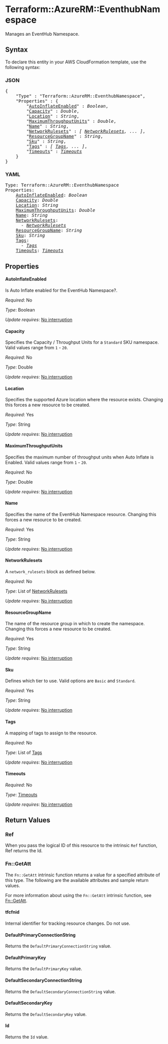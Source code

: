 # Terraform::AzureRM::EventhubNamespace

Manages an EventHub Namespace.

## Syntax

To declare this entity in your AWS CloudFormation template, use the following syntax:

### JSON

<pre>
{
    "Type" : "Terraform::AzureRM::EventhubNamespace",
    "Properties" : {
        "<a href="#autoinflateenabled" title="AutoInflateEnabled">AutoInflateEnabled</a>" : <i>Boolean</i>,
        "<a href="#capacity" title="Capacity">Capacity</a>" : <i>Double</i>,
        "<a href="#location" title="Location">Location</a>" : <i>String</i>,
        "<a href="#maximumthroughputunits" title="MaximumThroughputUnits">MaximumThroughputUnits</a>" : <i>Double</i>,
        "<a href="#name" title="Name">Name</a>" : <i>String</i>,
        "<a href="#networkrulesets" title="NetworkRulesets">NetworkRulesets</a>" : <i>[ <a href="networkrulesets.md">NetworkRulesets</a>, ... ]</i>,
        "<a href="#resourcegroupname" title="ResourceGroupName">ResourceGroupName</a>" : <i>String</i>,
        "<a href="#sku" title="Sku">Sku</a>" : <i>String</i>,
        "<a href="#tags" title="Tags">Tags</a>" : <i>[ <a href="tags.md">Tags</a>, ... ]</i>,
        "<a href="#timeouts" title="Timeouts">Timeouts</a>" : <i><a href="timeouts.md">Timeouts</a></i>
    }
}
</pre>

### YAML

<pre>
Type: Terraform::AzureRM::EventhubNamespace
Properties:
    <a href="#autoinflateenabled" title="AutoInflateEnabled">AutoInflateEnabled</a>: <i>Boolean</i>
    <a href="#capacity" title="Capacity">Capacity</a>: <i>Double</i>
    <a href="#location" title="Location">Location</a>: <i>String</i>
    <a href="#maximumthroughputunits" title="MaximumThroughputUnits">MaximumThroughputUnits</a>: <i>Double</i>
    <a href="#name" title="Name">Name</a>: <i>String</i>
    <a href="#networkrulesets" title="NetworkRulesets">NetworkRulesets</a>: <i>
      - <a href="networkrulesets.md">NetworkRulesets</a></i>
    <a href="#resourcegroupname" title="ResourceGroupName">ResourceGroupName</a>: <i>String</i>
    <a href="#sku" title="Sku">Sku</a>: <i>String</i>
    <a href="#tags" title="Tags">Tags</a>: <i>
      - <a href="tags.md">Tags</a></i>
    <a href="#timeouts" title="Timeouts">Timeouts</a>: <i><a href="timeouts.md">Timeouts</a></i>
</pre>

## Properties

#### AutoInflateEnabled

Is Auto Inflate enabled for the EventHub Namespace?.

_Required_: No

_Type_: Boolean

_Update requires_: [No interruption](https://docs.aws.amazon.com/AWSCloudFormation/latest/UserGuide/using-cfn-updating-stacks-update-behaviors.html#update-no-interrupt)

#### Capacity

Specifies the Capacity / Throughput Units for a `Standard` SKU namespace. Valid values range from `1` - `20`.

_Required_: No

_Type_: Double

_Update requires_: [No interruption](https://docs.aws.amazon.com/AWSCloudFormation/latest/UserGuide/using-cfn-updating-stacks-update-behaviors.html#update-no-interrupt)

#### Location

Specifies the supported Azure location where the resource exists. Changing this forces a new resource to be created.

_Required_: Yes

_Type_: String

_Update requires_: [No interruption](https://docs.aws.amazon.com/AWSCloudFormation/latest/UserGuide/using-cfn-updating-stacks-update-behaviors.html#update-no-interrupt)

#### MaximumThroughputUnits

Specifies the maximum number of throughput units when Auto Inflate is Enabled. Valid values range from `1` - `20`.

_Required_: No

_Type_: Double

_Update requires_: [No interruption](https://docs.aws.amazon.com/AWSCloudFormation/latest/UserGuide/using-cfn-updating-stacks-update-behaviors.html#update-no-interrupt)

#### Name

Specifies the name of the EventHub Namespace resource. Changing this forces a new resource to be created.

_Required_: Yes

_Type_: String

_Update requires_: [No interruption](https://docs.aws.amazon.com/AWSCloudFormation/latest/UserGuide/using-cfn-updating-stacks-update-behaviors.html#update-no-interrupt)

#### NetworkRulesets

A `network_rulesets` block as defined below.

_Required_: No

_Type_: List of <a href="networkrulesets.md">NetworkRulesets</a>

_Update requires_: [No interruption](https://docs.aws.amazon.com/AWSCloudFormation/latest/UserGuide/using-cfn-updating-stacks-update-behaviors.html#update-no-interrupt)

#### ResourceGroupName

The name of the resource group in which to create the namespace. Changing this forces a new resource to be created.

_Required_: Yes

_Type_: String

_Update requires_: [No interruption](https://docs.aws.amazon.com/AWSCloudFormation/latest/UserGuide/using-cfn-updating-stacks-update-behaviors.html#update-no-interrupt)

#### Sku

Defines which tier to use. Valid options are `Basic` and `Standard`.

_Required_: Yes

_Type_: String

_Update requires_: [No interruption](https://docs.aws.amazon.com/AWSCloudFormation/latest/UserGuide/using-cfn-updating-stacks-update-behaviors.html#update-no-interrupt)

#### Tags

A mapping of tags to assign to the resource.

_Required_: No

_Type_: List of <a href="tags.md">Tags</a>

_Update requires_: [No interruption](https://docs.aws.amazon.com/AWSCloudFormation/latest/UserGuide/using-cfn-updating-stacks-update-behaviors.html#update-no-interrupt)

#### Timeouts

_Required_: No

_Type_: <a href="timeouts.md">Timeouts</a>

_Update requires_: [No interruption](https://docs.aws.amazon.com/AWSCloudFormation/latest/UserGuide/using-cfn-updating-stacks-update-behaviors.html#update-no-interrupt)

## Return Values

### Ref

When you pass the logical ID of this resource to the intrinsic `Ref` function, Ref returns the Id.

### Fn::GetAtt

The `Fn::GetAtt` intrinsic function returns a value for a specified attribute of this type. The following are the available attributes and sample return values.

For more information about using the `Fn::GetAtt` intrinsic function, see [Fn::GetAtt](https://docs.aws.amazon.com/AWSCloudFormation/latest/UserGuide/intrinsic-function-reference-getatt.html).

#### tfcfnid

Internal identifier for tracking resource changes. Do not use.

#### DefaultPrimaryConnectionString

Returns the <code>DefaultPrimaryConnectionString</code> value.

#### DefaultPrimaryKey

Returns the <code>DefaultPrimaryKey</code> value.

#### DefaultSecondaryConnectionString

Returns the <code>DefaultSecondaryConnectionString</code> value.

#### DefaultSecondaryKey

Returns the <code>DefaultSecondaryKey</code> value.

#### Id

Returns the <code>Id</code> value.

